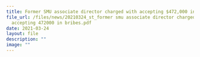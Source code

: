 ```yaml
---
title: Former SMU associate director charged with accepting $472,000 in bribes
file_url: /files/news/20210324_st_former smu associate director charged with
  accepting 472000 in bribes.pdf
date: 2021-03-24
layout: file
description: ""
image: ""
---
```


